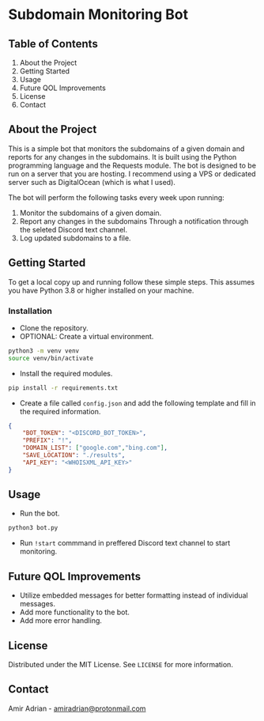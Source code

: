 # Subdomain Monitoring Bot

## Table of Contents

1. About the Project
2. Getting Started
3. Usage
4. Future QOL Improvements
5. License
6. Contact

## About the Project

This is a simple bot that monitors the subdomains of a given domain and reports for any changes in the subdomains. It is built using the Python programming language and the Requests module. The bot is designed to be run on a server that you are hosting. I recommend using a VPS or dedicated server such as DigitalOcean (which is what I used).

The bot will perform the following tasks every week upon running:

1. Monitor the subdomains of a given domain.
2. Report any changes in the subdomains Through a notification through the seleted Discord text channel.
3. Log updated subdomains to a file.

## Getting Started

To get a local copy up and running follow these simple steps. This assumes you have Python 3.8 or higher installed on your machine.

### Installation

- Clone the repository.
- OPTIONAL: Create a virtual environment.

```bash
python3 -m venv venv
source venv/bin/activate
```

- Install the required modules.

```bash
pip install -r requirements.txt
```

- Create a file called `config.json` and add the following template and fill in the required information.

```json
{
    "BOT_TOKEN": "<DISCORD_BOT_TOKEN>", 
    "PREFIX": "!",
    "DOMAIN_LIST": ["google.com","bing.com"],
    "SAVE_LOCATION": "./results",
    "API_KEY": "<WHOISXML_API_KEY>"
}
```

## Usage

- Run the bot.

```bash
python3 bot.py
```

- Run `!start` commmand in preffered Discord text channel to start monitoring.

## Future QOL Improvements

- Utilize embedded messages for better formatting instead of individual messages.
- Add more functionality to the bot.
- Add more error handling.

## License

Distributed under the MIT License. See `LICENSE` for more information.

## Contact

Amir Adrian - amiradrian@protonmail.com
